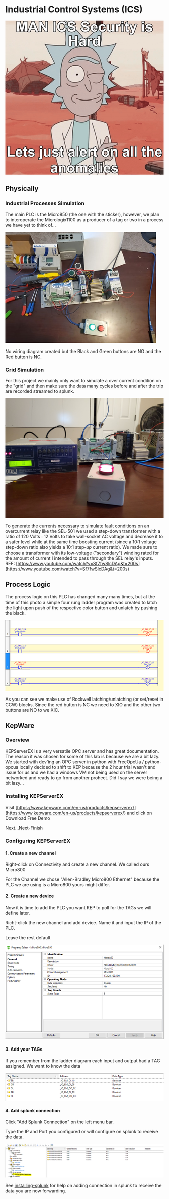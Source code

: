 # Industrial Control Systems \(ICS\)

![](../.gitbook/assets/ezgif-1-d3acee8c463e.gif)

## Physically

### Industrial Processes Simulation

The main PLC is the Micro850 \(the one with the sticker\), however, we plan to interoperate the  Micrologix1100 as a producer of a tag or two in a process we have yet to think of... 

![](../.gitbook/assets/plc_setup.jpg)

No wiring diagram created but the Black and Green buttons are NO and the Red button is NC. 

### Grid Simulation

For this project we mainly only want to simulate a over current condition on the "grid" and then make sure the data many cycles before and after the trip are recorded streamed to splunk.  

![Transformers not shown. ](../.gitbook/assets/sel-l1600.jpg)

To generate the currents necessary to simulate fault conditions on an overcurrent relay like the SEL-501 we used a step-down transformer with a ratio of 120 Volts : 12 Volts to take wall-socket AC voltage and decrease it to a safer level while at the same time boosting current \(since a 10:1 voltage step-down ratio also yields a 10:1 step-_up_ current ratio\). We made sure to choose a transformer with its low-voltage \("secondary"\) winding rated for the amount of current I intended to pass through the SEL relay's inputs.  
REF: [https://www.youtube.com/watch?v=Sf7fwSlcDAg&t=200s](https://www.youtube.com/watch?v=Sf7fwSlcDAg&t=200s)

## Process Logic

The process logic on this PLC has changed many many times, but at the time of this photo a simple four rung ladder program was created to latch the light upon push of the respective color button and unlatch by pushing the black. 

![](../.gitbook/assets/program.png)

As you can see we make use of Rockwell latching/unlatching \(or set/reset in CCW\) blocks. Since the red button is NC we need to XIO and the other two buttons are NO to we XIC.

## KepWare  

### Overview

KEPServerEX is a very versatile OPC server and has great documentation. The reason it was chosen for some of this lab is because we are a bit lazy. We started with dev'ing an OPC server in python with FreeOpcUa / python-opcua  locally decided to shift to KEP because the 2 hour trial wasn't and issue for us and we had a windows VM not being used on the server networked and ready to go from another prohect. Did I say we were being a bit lazy...

### Installing KEPServerEX

Visit [https://www.kepware.com/en-us/products/kepserverex/](https://www.kepware.com/en-us/products/kepserverex/) and click on Download Free Demo

Next...Next-Finish

### Configuring KEPServerEX

#### 1. Create a new channel

Right-click on Connectivity and create a new channel. We called ours Micro800

For the Channel we chose "Allen-Bradley Micro800 Ethernet" because the PLC we are using is a Micro800 yours might differ.

#### 2. Create a new device

Now it is time to add the PLC you want KEP to poll for the TAGs we will define later. 

Richt-click the new channel and add device. Name it and input the IP of the PLC.

Leave the rest default 

![](../.gitbook/assets/image%20%28124%29.png)

#### 3. Add your TAGs

If you remember from the ladder diagram each input and output had a TAG assigned. We want to know the data 

![](../.gitbook/assets/image%20%28126%29.png)

#### 4. Add splunk connection

Click "Add Splunk Connection" on the left menu bar.

Type the IP and Port you configured or will configure on splunk to receive the data.

![](../.gitbook/assets/image%20%28123%29.png)

See [installing-splunk](../creating-an-siem/installing-splunk.md) for help on adding connection in splunk to receive the data you are now forwarding.



